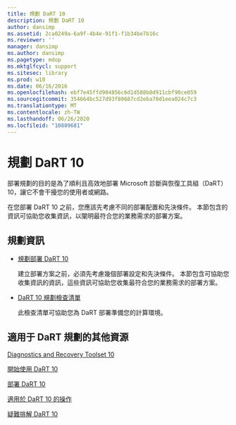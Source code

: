 ```yaml
---
title: 規劃 DaRT 10
description: 規劃 DaRT 10
author: dansimp
ms.assetid: 2ca0249a-6a9f-4b4e-91f1-f1b34be7b16c
ms.reviewer: ''
manager: dansimp
ms.author: dansimp
ms.pagetype: mdop
ms.mktglfcycl: support
ms.sitesec: library
ms.prod: w10
ms.date: 06/16/2016
ms.openlocfilehash: ebf7e45ffd904856c6d1d588b0d911cbf90ce059
ms.sourcegitcommit: 354664bc527d93f80687cd2eba70d1eea024c7c3
ms.translationtype: MT
ms.contentlocale: zh-TW
ms.lasthandoff: 06/26/2020
ms.locfileid: "10809681"
---
```

# 規劃 DaRT 10


部署規劃的目的是為了順利且高效地部署 Microsoft 診斷與恢復工具組（DaRT）10，讓它不會干擾您的使用者或網路。

在您部署 DaRT 10 之前，您應該先考慮不同的部署配置和先決條件。 本節包含的資訊可協助您收集資訊，以闡明最符合您的業務需求的部署方案。

## 規劃資訊


-   [規劃部署 DaRT 10](planning-to-deploy-dart-10.md)

    建立部署方案之前，必須先考慮幾個部署設定和先決條件。 本節包含可協助您收集資訊的資訊，這些資訊可協助您收集最符合您的業務需求的部署方案。

-   [DaRT 10 規劃檢查清單](dart-10-planning-checklist.md)

    此檢查清單可協助您為 DaRT 部署準備您的計算環境。

## <a href="" id="other-resources-for-dart-planning-"></a>適用于 DaRT 規劃的其他資源


[Diagnostics and Recovery Toolset 10](index.md)

[開始使用 DaRT 10](getting-started-with-dart-10.md)

[部署 DaRT 10](deploying-dart-10.md)

[適用於 DaRT 10 的操作](operations-for-dart-10.md)

[疑難排解 DaRT 10](troubleshooting-dart-10.md)

 

 





